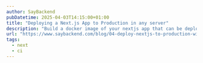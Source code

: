```yaml
---
author: SayBackend
pubDatetime: 2025-04-03T14:15:00+01:00
title: "Deploying a Next.js App to Production in any server"
description: "Build a docker image of your nextjs app that can be deployed to any server, without any propreitary cloud provider lock-in."
url: "https://www.saybackend.com/blog/04-deploy-nextjs-to-production-without-vercel"
tags:
  - next
  - ci
---
```

